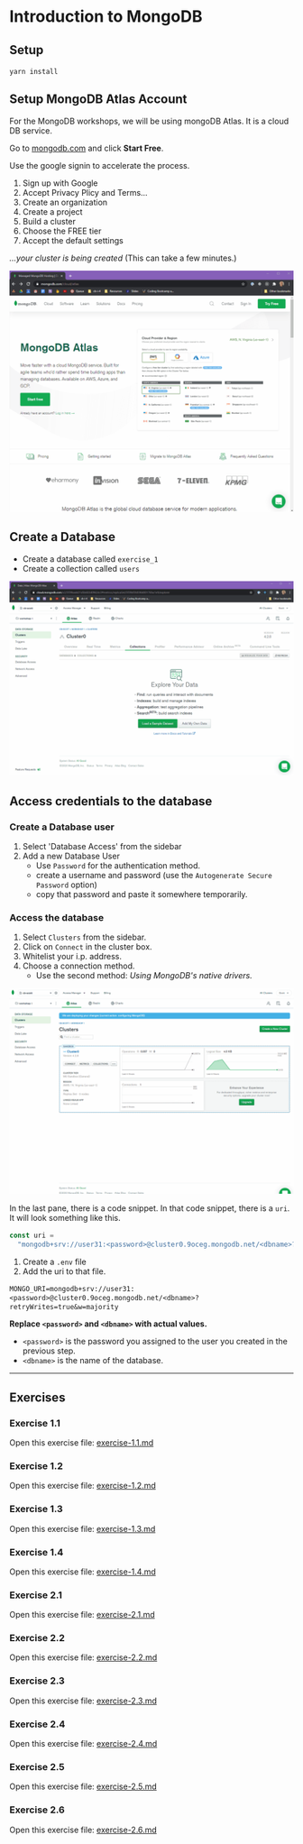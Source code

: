 # Introduction to MongoDB

## Setup

```
yarn install
```

## Setup MongoDB Atlas Account

For the MongoDB workshops, we will be using mongoDB Atlas. It is a cloud DB service.

Go to [mongodb.com](https://www.mongodb.com/cloud/atlas) and click **Start Free**.

Use the google signin to accelerate the process.

1. Sign up with Google
2. Accept Privacy Plicy and Terms...
3. Create an organization
4. Create a project
5. Build a cluster
6. Choose the FREE tier
7. Accept the default settings

_...your cluster is being created_ (This can take a few minutes.)

![MongoDB Atlas Signup](__lecture/assets/mongo_signup.gif)

## Create a Database

- Create a database called `exercise_1`
- Create a collection called `users`

![MongoDB Create a database](__lecture/assets/mongo_create-database.gif)

## Access credentials to the database

### Create a Database user

1. Select 'Database Access' from the sidebar
2. Add a new Database User
   - Use `Password` for the authentication method.
   - create a username and password (use the `Autogenerate Secure Password` option)
   - copy that password and paste it somewhere temporarily.

### Access the database

1. Select `Clusters` from the sidebar.
2. Click on `Connect` in the cluster box.
3. Whitelist your i.p. address.
4. Choose a connection method.
   - Use the second method: _Using MongoDB's native drivers._

![MongoDB Connect](__lecture/assets/mongo_connect.gif)

In the last pane, there is a code snippet. In that code snippet, there is a `uri`. It will look something like this.

```js
const uri =
  "mongodb+srv://user31:<password>@cluster0.9oceg.mongodb.net/<dbname>?retryWrites=true&w=majority";
```

1. Create a `.env` file
2. Add the uri to that file.

```
MONGO_URI=mongodb+srv://user31:<password>@cluster0.9oceg.mongodb.net/<dbname>?retryWrites=true&w=majority
```

**Replace `<password>` and `<dbname>` with actual values.**

- `<password>` is the password you assigned to the user you created in the previous step.
- `<dbname>` is the name of the database.

---

## Exercises

### Exercise 1.1

Open this exercise file: [exercise-1.1.md](__workshop/exercise-1.1.md)

### Exercise 1.2

Open this exercise file: [exercise-1.2.md](__workshop/exercise-1.2.md)

### Exercise 1.3

Open this exercise file: [exercise-1.3.md](__workshop/exercise-1.3.md)

### Exercise 1.4

Open this exercise file: [exercise-1.4.md](__workshop/exercise-1.4.md)

### Exercise 2.1

Open this exercise file: [exercise-2.1.md](__workshop/exercise-2.1.md)

### Exercise 2.2

Open this exercise file: [exercise-2.2.md](__workshop/exercise-2.2.md)

### Exercise 2.3

Open this exercise file: [exercise-2.3.md](__workshop/exercise-2.3.md)

### Exercise 2.4

Open this exercise file: [exercise-2.4.md](__workshop/exercise-2.4.md)

### Exercise 2.5

Open this exercise file: [exercise-2.5.md](__workshop/exercise-2.5.md)

### Exercise 2.6

Open this exercise file: [exercise-2.6.md](__workshop/exercise-2.6.md)

